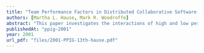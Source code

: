 ```yaml
---
title: "Team Performance Factors in Distributed Collaborative Software Development"
authors: [Martha L. Hause, Mark R. Woodroffe]
abstract: "This paper investigates the interactions of high and low performing distributed student teams using a set of categories to examine their written communication. The teams were involved in a software development project involving two universities located in different countries. This study tracks the progression and changes in the categories coded for each team’s communication throughout the project’s time line to determine characteristics of high and low performing teams."
publishedAt: "ppig-2001"
year: 2001
url_pdf: "files/2001-PPIG-13th-hause.pdf"
---
```

